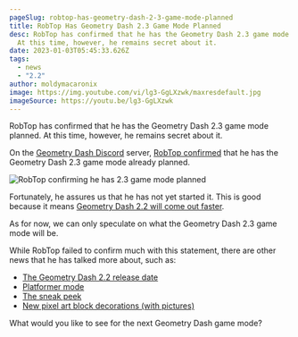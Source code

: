 ```yaml
---
pageSlug: robtop-has-geometry-dash-2-3-game-mode-planned
title: RobTop Has Geometry Dash 2.3 Game Mode Planned
desc: RobTop has confirmed that he has the Geometry Dash 2.3 game mode planned.
  At this time, however, he remains secret about it.
date: 2023-01-03T05:45:33.626Z
tags:
  - news
  - "2.2"
author: moldymacaronix
image: https://img.youtube.com/vi/lg3-GgLXzwk/maxresdefault.jpg
imageSource: https://youtu.be/lg3-GgLXzwk
---
```

RobTop has confirmed that he has the Geometry Dash 2.3 game mode planned. At this time, however, he remains secret about it.

On the [Geometry Dash Discord](/posts/geometry-dash-discord-server-how-to-join-request-levels/) server, [RobTop confirmed](https://twitter.com/today_gd/status/1584696233255657472) that he has the Geometry Dash 2.3 game mode already planned.

![RobTop confirming he has 2.3 game mode planned](https://pbs.twimg.com/media/Ff3404VaMAEfWvG?format=jpg&name=medium)

Fortunately, he assures us that he has not yet started it. This is good because it means [Geometry Dash 2.2 will come out faster](/posts/geometry-dash-2-2-release-date-confirmed-2023/).

As for now, we can only speculate on what the Geometry Dash 2.3 game mode will be.

While RobTop failed to confirm much with this statement, there are other news that he has talked more about, such as:

- [The Geometry Dash 2.2 release date](/posts/geometry-dash-2-2-release-date-confirmed-2023/)
- [Platformer mode](/posts/robtop-says-geometry-dash-2-2-platformer-mode-will-start-to-really-shine-in-2-3/)
- [The sneak peek](/posts/geometry-dash-new-sneak-peek-analysis/)
- [New pixel art block decorations (with pictures)](/posts/geometry-dash-2-2-news-new-pixel-art-blocks-leaked/)

What would you like to see for the next Geometry Dash game mode?